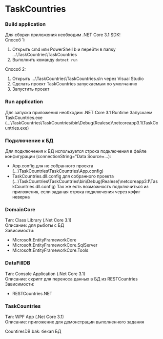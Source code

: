 # TaskCountries

### Build application
Для сборки приложения необходим .NET Core 3.1 SDK!<br />
Способ 1:
 1. Открыть cmd или PowerShell b и перейти в папку ...\TaskCountries\TaskCountries
 2. Выполнить команду `dotnet run`<br/>
 
 
Способ 2:
 1. Открыть ...\TaskCountries\TaskCountries.sln через Visual Studio
 2. Сделать проект TaskCountries запускаемым по умолчанию
 3. Запустить проект

### Run application
Для запуска приложения необходим .NET Core 3.1 Runtime
Запускаем TaskCountries.exe (...\TaskCountries\TaskCountries\bin\Debug(Realese)\netcoreapp3.1\TaskCountries.exe)

### Подключение к БД
Для подключения к БД используется строка подключения в файле конфигурации (connectionString="Data Source=...):<br/>
 - App.config для не собранного проекта (...\TaskCountries\TaskCountries\App.config)
 - TaskCountries.dll.config для собранного проекта (...\TaskCountries\TaskCountries\bin\Debug(Realese)\netcoreapp3.1\TaskCountries.dll.config)
Так же есть возможность подключиться из приложения, если заданая строка подключения через кофиг неверна<br />

### DomainCore
Тип: Class Library (.Net Core 3.1) <br />
Описание: для рыботы с БД<br />
Зависимости:<br />
  - Microsoft.EntityFrameworkCore
  - Microsoft.EntityFrameworkCore.SqlServer
  - Microsoft.EntityFrameworkCore.Tools
  
### DataFillDB
Тип: Console Application (.Net Core 3.1)<br />
Описание: скрипт для переноса данных в БД из RESTCountries<br />
Зависимости:<br />
  - RESTCountries.NET
  
### TaskCountries
Тип: WPF App (.Net Core 3.1)<br />
Описание: приложение для демонстрации выполненного задания<br />
  
CountiresDB.bak: бекап БД<br />

